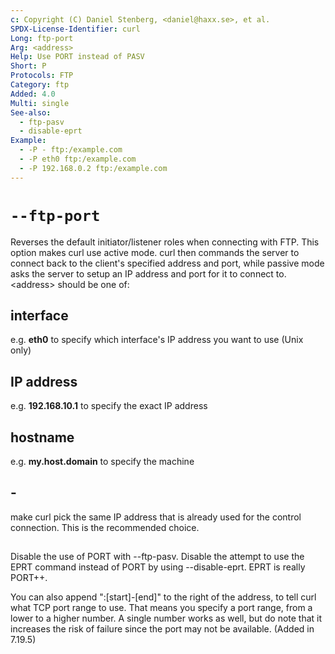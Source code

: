 ```yaml
---
c: Copyright (C) Daniel Stenberg, <daniel@haxx.se>, et al.
SPDX-License-Identifier: curl
Long: ftp-port
Arg: <address>
Help: Use PORT instead of PASV
Short: P
Protocols: FTP
Category: ftp
Added: 4.0
Multi: single
See-also:
  - ftp-pasv
  - disable-eprt
Example:
  - -P - ftp:/example.com
  - -P eth0 ftp:/example.com
  - -P 192.168.0.2 ftp:/example.com
---
```


# `--ftp-port`

Reverses the default initiator/listener roles when connecting with FTP. This
option makes curl use active mode. curl then commands the server to connect
back to the client's specified address and port, while passive mode asks the
server to setup an IP address and port for it to connect to. \<address\>
should be one of:

## interface
e.g. **eth0** to specify which interface's IP address you want to use (Unix only)

## IP address
e.g. **192.168.10.1** to specify the exact IP address

## hostname
e.g. **my.host.domain** to specify the machine

## -
make curl pick the same IP address that is already used for the control
connection. This is the recommended choice.

##

Disable the use of PORT with --ftp-pasv. Disable the attempt to use the EPRT
command instead of PORT by using --disable-eprt. EPRT is really PORT++.

You can also append ":[start]-[end]" to the right of the address, to tell
curl what TCP port range to use. That means you specify a port range, from a
lower to a higher number. A single number works as well, but do note that it
increases the risk of failure since the port may not be available.
(Added in 7.19.5)
